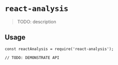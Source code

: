 # `react-analysis`

> TODO: description

## Usage

```
const reactAnalysis = require('react-analysis');

// TODO: DEMONSTRATE API
```
